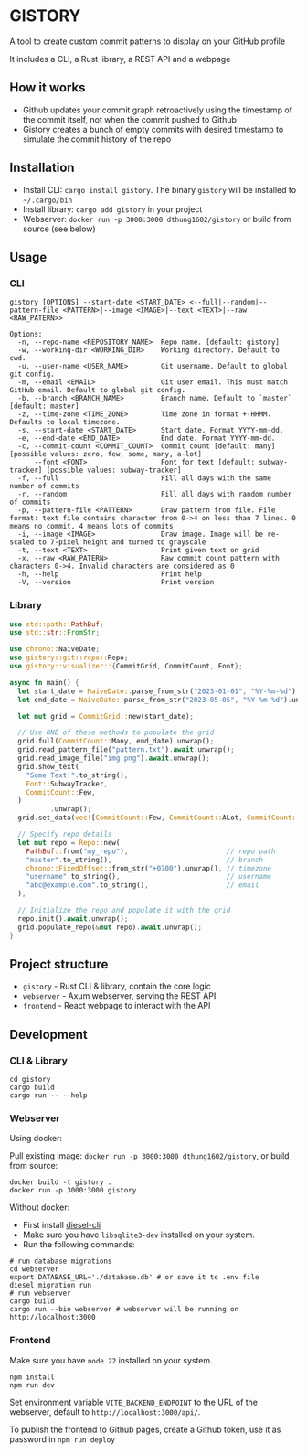 # GISTORY

A tool to create custom commit patterns to display on your GitHub profile

It includes a CLI, a Rust library, a REST API and a webpage

## How it works

- Github updates your commit graph retroactively using the timestamp of the commit itself, not when the commit
  pushed to Github
- Gistory creates a bunch of empty commits with desired timestamp to simulate the commit history of the repo

## Installation

- Install CLI: `cargo install gistory`. The binary `gistory` will be installed to `~/.cargo/bin`
- Install library: `cargo add gistory` in your project
- Webserver: `docker run -p 3000:3000 dthung1602/gistory` or build from source (see below)

## Usage

### CLI

```
gistory [OPTIONS] --start-date <START_DATE> <--full|--random|--pattern-file <PATTERN>|--image <IMAGE>|--text <TEXT>|--raw <RAW_PATERN>>

Options:
  -n, --repo-name <REPOSITORY_NAME>  Repo name. [default: gistory]
  -w, --working-dir <WORKING_DIR>    Working directory. Default to cwd.
  -u, --user-name <USER_NAME>        Git username. Default to global git config.
  -m, --email <EMAIL>                Git user email. This must match GitHub email. Default to global git config.
  -b, --branch <BRANCH_NAME>         Branch name. Default to `master` [default: master]
  -z, --time-zone <TIME_ZONE>        Time zone in format +-HHMM. Defaults to local timezone.
  -s, --start-date <START_DATE>      Start date. Format YYYY-mm-dd.
  -e, --end-date <END_DATE>          End date. Format YYYY-mm-dd.
  -c, --commit-count <COMMIT_COUNT>  Commit count [default: many] [possible values: zero, few, some, many, a-lot]
      --font <FONT>                  Font for text [default: subway-tracker] [possible values: subway-tracker]
  -f, --full                         Fill all days with the same number of commits
  -r, --random                       Fill all days with random number of commits
  -p, --pattern-file <PATTERN>       Draw pattern from file. File format: text file contains character from 0->4 on less than 7 lines. 0 means no commit, 4 means lots of commits
  -i, --image <IMAGE>                Draw image. Image will be re-scaled to 7-pixel height and turned to grayscale
  -t, --text <TEXT>                  Print given text on grid
  -x, --raw <RAW_PATERN>             Raw commit count pattern with characters 0->4. Invalid characters are considered as 0
  -h, --help                         Print help
  -V, --version                      Print version
```

### Library

```rust 
use std::path::PathBuf;
use std::str::FromStr;

use chrono::NaiveDate;
use gistory::git::repo::Repo;
use gistory::visualizer::{CommitGrid, CommitCount, Font};

async fn main() {
  let start_date = NaiveDate::parse_from_str("2023-01-01", "%Y-%m-%d").unwrap();
  let end_date = NaiveDate::parse_from_str("2023-05-05", "%Y-%m-%d").unwrap();

  let mut grid = CommitGrid::new(start_date);

  // Use ONE of these methods to populate the grid
  grid.full(CommitCount::Many, end_date).unwrap();
  grid.read_pattern_file("pattern.txt").await.unwrap();
  grid.read_image_file("img.png").await.unwrap();
  grid.show_text(
    "Some Text!".to_string(),
    Font::SubwayTracker,
    CommitCount::Few,
  )
          .unwrap();
  grid.set_data(vec![CommitCount::Few, CommitCount::ALot, CommitCount::Some]);

  // Specify repo details
  let mut repo = Repo::new(
    PathBuf::from("my_repo"),                        // repo path
    "master".to_string(),                            // branch
    chrono::FixedOffset::from_str("+0700").unwrap(), // timezone
    "username".to_string(),                          // username
    "abc@example.com".to_string(),                   // email
  );

  // Initialize the repo and populate it with the grid
  repo.init().await.unwrap();
  grid.populate_repo(&mut repo).await.unwrap();
}
```

## Project structure

- `gistory` - Rust CLI & library, contain the core logic
- `webserver` - Axum webserver, serving the REST API
- `frontend` - React webpage to interact with the API

## Development

### CLI & Library
```shell
cd gistory
cargo build
cargo run -- --help
```

### Webserver

Using docker:

Pull existing image: `docker run -p 3000:3000 dthung1602/gistory`, or build from source:

```shell
docker build -t gistory .
docker run -p 3000:3000 gistory
```

Without docker:

- First install [diesel-cli](https://diesel.rs/guides/getting-started.html#installing-diesel-cli)
- Make sure you have `libsqlite3-dev` installed on your system.
- Run the following commands:
```shell
# run database migrations
cd webserver
export DATABASE_URL='./database.db' # or save it to .env file
diesel migration run
# run webserver
cargo build
cargo run --bin webserver # webserver will be running on http://localhost:3000
```

### Frontend

Make sure you have `node 22` installed on your system.

```shell
npm install
npm run dev
```

Set environment variable `VITE_BACKEND_ENDPOINT` to the URL of the webserver, default to `http://localhost:3000/api/`.

To publish the frontend to Github pages, create a Github token, use it as password in `npm run deploy`
